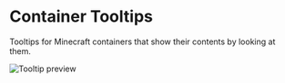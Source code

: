# Container Tooltips

Tooltips for Minecraft containers that show their contents by looking at them.

![Tooltip preview](https://cdn.modrinth.com/data/bec9o8lo/images/3766d4796d8032c36cb738680e575ce1a17a4339.png "Tooltip preview")
